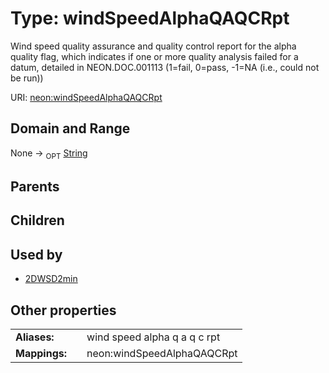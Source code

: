 
# Type: windSpeedAlphaQAQCRpt


Wind speed quality assurance and quality control report for the alpha quality flag, which indicates if one or more quality analysis failed for a datum, detailed in NEON.DOC.001113 (1=fail, 0=pass, -1=NA (i.e., could not be run))

URI: [neon:windSpeedAlphaQAQCRpt](https://data.neonscience.org/windSpeedAlphaQAQCRpt)


## Domain and Range

None ->  <sub>OPT</sub> [String](types/String.md)

## Parents


## Children


## Used by

 * [2DWSD2min](2DWSD2min.md)

## Other properties

|  |  |  |
| --- | --- | --- |
| **Aliases:** | | wind speed alpha q a q c rpt |
| **Mappings:** | | neon:windSpeedAlphaQAQCRpt |


